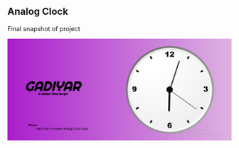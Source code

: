 <h2>Analog Clock</h2>
<p>Final snapshot of project</p>
<img src="https://github.com/iamgaganap/images/blob/main/Analog-clock-snap.png?raw=true">

